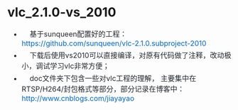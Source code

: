 # vlc_2.1.0-vs_2010
<div id="spnEditorSign" style="position:relative;zoom:1"><ul style="box-sizing: border-box; padding-left: 2em; margin-top: 0px; margin-bottom: 16px; color: rgb(36, 41, 46); font-family: -apple-system, BlinkMacSystemFont, &quot;Segoe UI&quot;, Helvetica, Arial, sans-serif, &quot;Apple Color Emoji&quot;, &quot;Segoe UI Emoji&quot;, &quot;Segoe UI Symbol&quot;; font-size: 16px;"><li style="box-sizing: border-box;">&nbsp; &nbsp; 基于sunqueen配置好的工程：<a href="https://github.com/sunqueen/vlc-2.1.0.subproject-2010%EF%BC%8C%E4%B8%8B%E8%BD%BD%E5%90%8E%E5%8F%AF%E4%BB%A5%E4%BD%BF%E7%94%A8vs2010%E7%9B%B4%E6%8E%A5%E7%BC%96%E8%AF%91%EF%BC%8C%E8%B0%83%E8%AF%95%E5%AD%A6%E4%B9%A0%E9%9D%9E%E5%B8%B8%E6%96%B9%E4%BE%BF%E3%80%82" style="box-sizing: border-box; background-color: transparent; color: rgb(3, 102, 214); text-decoration: none;">https://github.com/sunqueen/vlc-2.1.0.subproject-2010</a></li><li style="box-sizing: border-box; margin-top: 0.25em;">&nbsp; &nbsp; 下载后使用vs2010可以直接编译，对原有代码做了注释，改动极小，调试学习vlc非常方便； &nbsp;&nbsp;</li><li style="box-sizing: border-box; margin-top: 0.25em;">&nbsp; &nbsp; doc文件夹下包含一些对vlc工程的理解，&nbsp;主要集中在RTSP/H264/封包格式等部分，部分记录在博客中：<a href="http://www.cnblogs.com/jiayayao" style="box-sizing: border-box; background-color: transparent; color: rgb(3, 102, 214); text-decoration: none;">http://www.cnblogs.com/jiayayao</a></li></ul><div style="clear:both"></div></div>